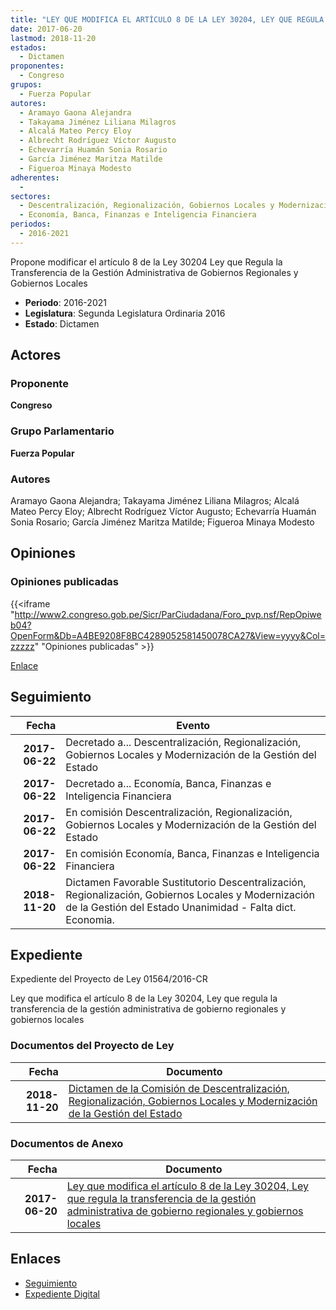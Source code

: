 ```yaml
---
title: "LEY QUE MODIFICA EL ARTÍCULO 8 DE LA LEY 30204, LEY QUE REGULA LA TRANSFERENCIA DE LA GESTIÓN ADMINISTRATIVA DE GOBIERNOS REGIONALES Y GOBIERNOS LOCALES"
date: 2017-06-20
lastmod: 2018-11-20
estados: 
  - Dictamen
proponentes: 
  - Congreso
grupos: 
  - Fuerza Popular
autores: 
  - Aramayo Gaona Alejandra
  - Takayama Jiménez Liliana Milagros
  - Alcalá Mateo Percy Eloy
  - Albrecht Rodríguez Víctor Augusto
  - Echevarría Huamán Sonia Rosario
  - García Jiménez Maritza Matilde
  - Figueroa Minaya Modesto
adherentes: 
  - 
sectores: 
  - Descentralización, Regionalización, Gobiernos Locales y Modernización de la Gestión del Estado
  - Economía, Banca, Finanzas e Inteligencia Financiera
periodos: 
  - 2016-2021
---
```


Propone modificar el artículo 8 de la Ley 30204 Ley que Regula la Transferencia de la Gestión Administrativa de Gobiernos Regionales y Gobiernos Locales

- **Periodo**: 2016-2021
- **Legislatura**: Segunda Legislatura Ordinaria 2016
- **Estado**: Dictamen

## Actores

### Proponente

**Congreso**

### Grupo Parlamentario

**Fuerza Popular**

### Autores

Aramayo Gaona Alejandra; Takayama Jiménez Liliana Milagros; Alcalá Mateo Percy Eloy; Albrecht Rodríguez Víctor Augusto; Echevarría Huamán Sonia Rosario; García Jiménez Maritza Matilde; Figueroa Minaya Modesto


## Opiniones

### Opiniones publicadas

{{<iframe "http://www2.congreso.gob.pe/Sicr/ParCiudadana/Foro_pvp.nsf/RepOpiweb04?OpenForm&Db=A4BE9208F8BC4289052581450078CA27&View=yyyy&Col=zzzzz" "Opiniones publicadas" >}}

[Enlace](http://www2.congreso.gob.pe/Sicr/ParCiudadana/Foro_pvp.nsf/RepOpiweb04?OpenForm&Db=A4BE9208F8BC4289052581450078CA27&View=yyyy&Col=zzzzz)

## Seguimiento

| Fecha | Evento |
|------:|--------|
| **2017-06-22** | Decretado a... Descentralización, Regionalización, Gobiernos Locales y Modernización de la Gestión del Estado|
| **2017-06-22** | Decretado a... Economía, Banca, Finanzas e Inteligencia Financiera|
| **2017-06-22** | En comisión Descentralización, Regionalización, Gobiernos Locales y Modernización de la Gestión del Estado|
| **2017-06-22** | En comisión Economía, Banca, Finanzas e Inteligencia Financiera|
| **2018-11-20** | Dictamen Favorable Sustitutorio Descentralización, Regionalización, Gobiernos Locales y Modernización de la Gestión del Estado Unanimidad - Falta dict. Economia.|


## Expediente

Expediente del Proyecto de Ley 01564/2016-CR

Ley que modifica el artículo 8 de la Ley 30204, Ley que regula la transferencia de la gestión administrativa de gobierno regionales y gobiernos locales


### Documentos del Proyecto de Ley

| Fecha | Documento |
|------:|--------|
| **2018-11-20** | [Dictamen de la Comisión de Descentralización, Regionalización, Gobiernos Locales y Modernización de la Gestión del Estado](http://www.leyes.congreso.gob.pe/Documentos/2016_2021/Dictamenes/Proyectos_de_Ley/01564DC08MAY20181120.pdf) |

### Documentos de Anexo

| Fecha | Documento |
|------:|--------|
| **2017-06-20** | [Ley que modifica el artículo 8 de la Ley 30204, Ley que regula la transferencia de la gestión administrativa de gobierno regionales y gobiernos locales](http://www.leyes.congreso.gob.pe/Documentos/2016_2021/Proyectos_de_Ley_y_de_Resoluciones_Legislativas/PL0156320170620.pdf) |

## Enlaces 

- [Seguimiento](http://www2.congreso.gob.pe/Sicr/TraDocEstProc/CLProLey2016.nsf/f7fff46988ca05b1052578e100829cc7/87fb390b3a5af56e05258145007bdaa3?OpenDocument)
- [Expediente Digital](http://www2.congreso.gob.pe/Sicr/TraDocEstProc/CLProLey2016.nsf/f7fff46988ca05b1052578e100829cc7/87fb390b3a5af56e05258145007bdaa3?OpenDocument&Click=05257FB7005EB655.eb71d0cf91d8294e05256cdf006b5706/$Body/0.1C6C)
